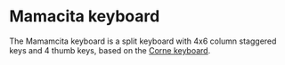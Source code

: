 # Mamacita keyboard

The Mamamcita keyboard is a split keyboard with 4x6 column staggered keys and 4 thumb keys,
based on the  [Corne keyboard](https://github.com/foostan/crkbd).


